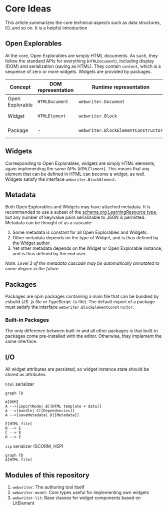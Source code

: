 # Core Ideas
This article summarizes the core technical aspects such as data structures, IO, and so on. It is a helpful introduction 

## Open Explorables
At the core, Open Explorables are simply HTML documents. As such, they follow the standard APIs for everything (`HTMLDocument`), including display (DOM) and serialization (saving as HTML). They contain `content`, which is a sequence of zero or more widgets. Widgets are provided by packages.

| Concept         | DOM representation | Runtime representation              | File representation   |
|-----------------|--------------------|-------------------------------------|-----------------------|
| Open Explorable | `HTMLDocument`     | `webwriter.Document`                | `.html`/`.h5p`        |
| Widget          | `HTMLElement`      | `webwriter.Block`                   | HTML tag + attributes |
| Package         | -                  | `webwriter.BlockElementConstructor` | npm/yarn package      |

## Widgets
Corresponding to Open Explorables, widgets are simply HTML elements, again implementing the same APIs (`HTMLElement`). This means that any element that can be defined in HTML can become a widget, as well. Widgets satisfy the interface `webwriter.BlockElement`.

## Metadata
Both Open Explorables and Widgets may have attached metadata. It is recommended to use a subset of the [schema.org LearningResource type](https://schema.org/LearningResource), but any number of key/value pairs serializable to JSON is permitted. Metadata can be thought of as a cascade:
1. Some metadata is constant for all Open Explorables and Widgets.
2. Other metadata depends on the type of Widget, and is thus defined by the Widget author.
3. Yet other metadata depends on the Widget or Open Explorable instance, and is thus defined by the end user.

*Note: Level 3 of the metadata cascade may be automatically annotated to some degree in the future.* 

## Packages
Packages are npm packages containing a main file that can be bundled by esbuild (JS .js file or TypeScript .ts file). The default export of a package must satisfy the interface `webwriter.BlockElementConstructor`.

### Built-in Packages
The only difference between built-in and all other packages is that built-in packages come pre-installed with the editor. Otherwise, they implement the same interface. 

## I/O
All widget attributes are persisted, so widget instance state should be stored as attributes.

`html` serializer
```mermaid
graph TD

A[DOM]
A -->|importNode| B[[HTML template + data]]
A -->|bundle| C[[Dependencies]]
A -->|saveMetadata| D[[Metadata]]

E[HTML file]
B --> E
C --> E
D --> E
```

`zip` serializer (SCORM, H5P)
```mermaid
graph TD
A[HTML file]

```

## Modules of this repository
1. `webwriter`: The authoring tool itself
2. `webwriter-model`: Core types useful for implementing own widgets
3. `webwriter-lit`: Base classes for widget components based on LitElement
